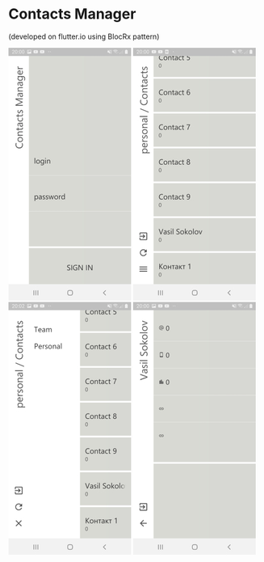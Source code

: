 # Contacts Manager

(developed on flutter.io using BlocRx pattern)

![img](s1.jpg) ![img](s2.jpg) ![img](s3.jpg) ![img](s4.jpg)
